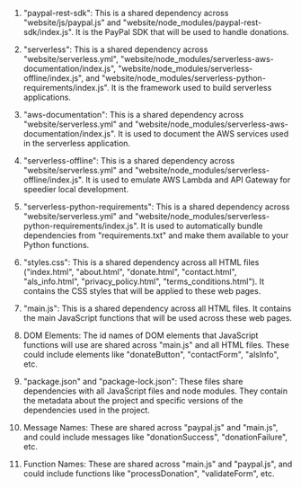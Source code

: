 1. "paypal-rest-sdk": This is a shared dependency across "website/js/paypal.js" and "website/node_modules/paypal-rest-sdk/index.js". It is the PayPal SDK that will be used to handle donations.

2. "serverless": This is a shared dependency across "website/serverless.yml", "website/node_modules/serverless-aws-documentation/index.js", "website/node_modules/serverless-offline/index.js", and "website/node_modules/serverless-python-requirements/index.js". It is the framework used to build serverless applications.

3. "aws-documentation": This is a shared dependency across "website/serverless.yml" and "website/node_modules/serverless-aws-documentation/index.js". It is used to document the AWS services used in the serverless application.

4. "serverless-offline": This is a shared dependency across "website/serverless.yml" and "website/node_modules/serverless-offline/index.js". It is used to emulate AWS Lambda and API Gateway for speedier local development.

5. "serverless-python-requirements": This is a shared dependency across "website/serverless.yml" and "website/node_modules/serverless-python-requirements/index.js". It is used to automatically bundle dependencies from "requirements.txt" and make them available to your Python functions.

6. "styles.css": This is a shared dependency across all HTML files ("index.html", "about.html", "donate.html", "contact.html", "als_info.html", "privacy_policy.html", "terms_conditions.html"). It contains the CSS styles that will be applied to these web pages.

7. "main.js": This is a shared dependency across all HTML files. It contains the main JavaScript functions that will be used across these web pages.

8. DOM Elements: The id names of DOM elements that JavaScript functions will use are shared across "main.js" and all HTML files. These could include elements like "donateButton", "contactForm", "alsInfo", etc.

9. "package.json" and "package-lock.json": These files share dependencies with all JavaScript files and node modules. They contain the metadata about the project and specific versions of the dependencies used in the project.

10. Message Names: These are shared across "paypal.js" and "main.js", and could include messages like "donationSuccess", "donationFailure", etc.

11. Function Names: These are shared across "main.js" and "paypal.js", and could include functions like "processDonation", "validateForm", etc.